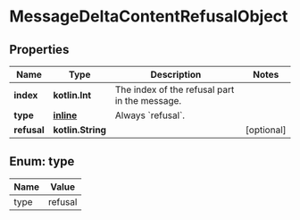 
# MessageDeltaContentRefusalObject

## Properties
| Name | Type | Description | Notes |
| ------------ | ------------- | ------------- | ------------- |
| **index** | **kotlin.Int** | The index of the refusal part in the message. |  |
| **type** | [**inline**](#Type) | Always &#x60;refusal&#x60;. |  |
| **refusal** | **kotlin.String** |  |  [optional] |


<a id="Type"></a>
## Enum: type
| Name | Value |
| ---- | ----- |
| type | refusal |



